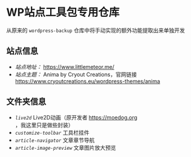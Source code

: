 # WP站点工具包专用仓库

从原来的 `wordpress-backup` 仓库中将手动实现的额外功能提取出来单独开发

## 站点信息

* *站点地址：* <https://www.littlemeteor.me/>
* *站点主题：* Anima by Cryout Creations，官网链接 <https://www.cryoutcreations.eu/wordpress-themes/anima>

## 文件夹信息

* *`live2d`* Live2D动画（原开发者 <https://moedog.org> ，我这里只是做些封装）
* *`customize-toolbar`* 工具栏挂件
* *`article-navigator`* 文章章节导航
* *`article-image-preview`* 文章图片放大预览
